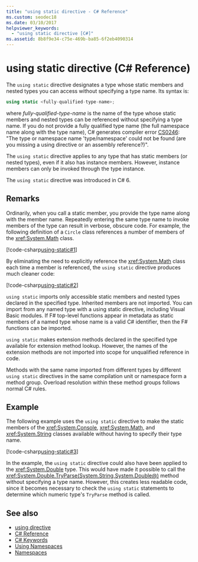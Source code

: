 ```yaml
---
title: "using static directive - C# Reference"
ms.custom: seodec18
ms.date: 03/10/2017
helpviewer_keywords: 
  - "using static directive [C#]"
ms.assetid: 8b8f9e34-c75e-469b-ba85-6f2eb4090314
---
```

# using static directive (C# Reference)

The `using static` directive designates a type whose static members and nested types you can access without specifying a type name. Its syntax is:

```csharp
using static <fully-qualified-type-name>;
```

where *fully-qualified-type-name* is the name of the type whose static members and nested types can be referenced without specifying a type name. If you do not provide a fully qualified type name (the full namespace name along with the type name), C# generates compiler error [CS0246](../compiler-messages/cs0246.md): "The type or namespace name 'type/namespace' could not be found (are you missing a using directive or an assembly reference?)".

The `using static` directive applies to any type that has static members (or nested types), even if it also has instance members. However, instance members can only be invoked through the type instance.

The `using static` directive was introduced in C# 6.

## Remarks

Ordinarily, when you call a static member, you provide the type name along with the member name. Repeatedly entering the same type name to invoke members of the type can result in verbose, obscure code. For example, the following definition of a `Circle` class references a number of members of the <xref:System.Math> class.

[!code-csharp[using-static#1](~/samples/snippets/csharp/language-reference/keywords/using/using-static1.cs#1)]

By eliminating the need to explicitly reference the <xref:System.Math> class each time a member is referenced, the `using static` directive produces much cleaner code:

[!code-csharp[using-static#2](~/samples/snippets/csharp/language-reference/keywords/using/using-static2.cs#1)]

`using static` imports only accessible static members and nested types declared in the specified type.  Inherited members are not imported.  You can import from any named type with a using static directive, including Visual Basic modules.  If F# top-level functions appear in metadata as static members of a named type whose name is a valid C# identifier, then the F# functions can be imported.

 `using static` makes extension methods declared in the specified type available for extension method lookup.  However, the names of the extension methods are not imported into scope for unqualified reference in code.

 Methods with the same name imported from different types by different `using static` directives in the same compilation unit or namespace form a method group.  Overload resolution within these method groups follows normal C# rules.

## Example

The following example uses the `using static` directive to make the static members of the <xref:System.Console>, <xref:System.Math>, and <xref:System.String> classes available without having to specify their type name.

[!code-csharp[using-static#3](~/samples/snippets/csharp/language-reference/keywords/using/using-static3.cs)]

In the example, the `using static` directive could also have been applied to the <xref:System.Double> type. This would have made it possible to call the <xref:System.Double.TryParse(System.String,System.Double@)> method without specifying a type name. However, this creates less readable code, since it becomes necessary to check the `using static` statements to determine which numeric type's `TryParse` method is called.

## See also

- [using directive](using-directive.md)
- [C# Reference](../index.md)
- [C# Keywords](index.md)
- [Using Namespaces](../../programming-guide/namespaces/using-namespaces.md)
- [Namespaces](../../programming-guide/namespaces/index.md)

